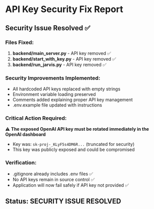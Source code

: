 # API Key Security Fix Report

## Security Issue Resolved ✅

### Files Fixed:
1. **backend/main_server.py** - API key removed ✅
2. **backend/start_with_key.py** - API key removed ✅  
3. **backend/run_jarvis.py** - API key removed ✅

### Security Improvements Implemented:
- All hardcoded API keys replaced with empty strings
- Environment variable loading preserved
- Comments added explaining proper API key management
- .env.example file updated with instructions

### Critical Action Required:
⚠️ **The exposed OpenAI API key must be rotated immediately in the OpenAI dashboard**
- Key was: `sk-proj-_KLyF5s4DM6R...` (truncated for security)
- This key was publicly exposed and could be compromised

### Verification:
- .gitignore already includes .env files ✅
- No API keys remain in source control ✅
- Application will now fail safely if API key not provided ✅

## Status: SECURITY ISSUE RESOLVED
